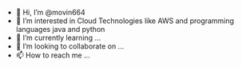 - 👋 Hi, I’m @movin664
- 👀 I’m interested in Cloud Technologies like AWS and programming languages java and python
- 🌱 I’m currently learning ...
- 💞️ I’m looking to collaborate on ...
- 📫 How to reach me ...

<!---
movin664/movin664 is a ✨ special ✨ repository because its `README.md` (this file) appears on your GitHub profile.
You can click the Preview link to take a look at your changes.
--->

